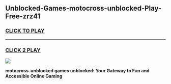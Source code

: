 
## Unblocked-Games-motocross-unblocked-Play-Free-zrz41
<h3>
<a href="https://premium76.site?title=motocross-unblocked&ref=19M">CLICK TO PLAY</a></h3>
<hr>

<h3>
<a href="https://premium76.site?title=motocross-unblocked&ref=19M">CLICK 2 PLAY</a>
  
</h3>

<a href="https://premium76.site?title=motocross-unblocked&ref=19M"><img src="https://clearcache.store/games.png"></a>


**motocross-unblocked games unblocked: Your Gateway to Fun and Accessible Online Gaming**
